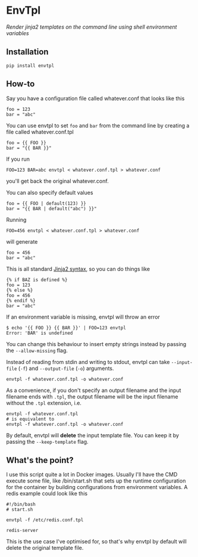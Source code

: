 EnvTpl
======

_Render jinja2 templates on the command line using shell environment variables_

Installation
------------

    pip install envtpl

How-to
------

Say you have a configuration file called whatever.conf that looks like this

    foo = 123
    bar = "abc"

You can use envtpl to set `foo` and `bar` from the command line by creating a file called whatever.conf.tpl

    foo = {{ FOO }}
    bar = "{{ BAR }}"

If you run

    FOO=123 BAR=abc envtpl < whatever.conf.tpl > whatever.conf

you'll get back the original whatever.conf.

You can also specify default values

    foo = {{ FOO | default(123) }}
    bar = "{{ BAR | default("abc") }}"

Running

    FOO=456 envtpl < whatever.conf.tpl > whatever.conf

will generate

    foo = 456
    bar = "abc"

This is all standard [Jinja2 syntax](http://jinja.pocoo.org/docs/templates/), so you can do things like

    {% if BAZ is defined %}
    foo = 123
    {% else %}
    foo = 456
    {% endif %}
    bar = "abc"

If an environment variable is missing, envtpl will throw an error

    $ echo '{{ FOO }} {{ BAR }}' | FOO=123 envtpl
    Error: 'BAR' is undefined

You can change this behaviour to insert empty strings instead by passing the `--allow-missing` flag.

Instead of reading from stdin and writing to stdout, envtpl can take `--input-file` (`-f`) and `--output-file` (`-o`) arguments.

    envtpl -f whatever.conf.tpl -o whatever.conf

As a convenience, if you don't specify an output filename and the input filename ends with `.tpl`, the output filename will be the input filename without the `.tpl` extension, i.e.

    envtpl -f whatever.conf.tpl
    # is equivalent to
    envtpl -f whatever.conf.tpl -o whatever.conf

By default, envtpl will **delete** the input template file. You can keep it by passing the `--keep-template` flag.

What's the point?
-----------------

I use this script quite a lot in Docker images. Usually I'll have the CMD execute some file, like /bin/start.sh that sets up the runtime configuration for the container by building configurations from environment variables. A redis example could look like this

    #!/bin/bash
    # start.sh

    envtpl -f /etc/redis.conf.tpl

    redis-server

This is the use case I've optimised for, so that's why envtpl by default will delete the original template file.
